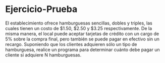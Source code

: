 # Ejercicio-Prueba
El establecimiento ofrece hamburguesas sencillas, dobles y triples, las cuales tienen un costo de $1.50, $2.50 y $3.25 respectivamente. De la misma manera, el local puede aceptar tarjetas de crédito con un cargo de 5% sobre la compra final, pero también se puede pagar en efectivo sin un recargo. Suponiendo que los clientes adquieren sólo un tipo de hamburguesa, realice un programa para determinar cuánto debe pagar un cliente si adquiere N hamburguesas.
